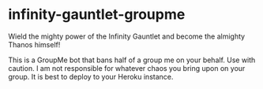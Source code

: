 # infinity-gauntlet-groupme
Wield the mighty power of the Infinity Gauntlet and become the almighty Thanos himself!

This is a GroupMe bot that bans half of a group me on your behalf. Use with caution.
I am not responsible for whatever chaos you bring upon on your group. It is best to deploy to your Heroku instance.
